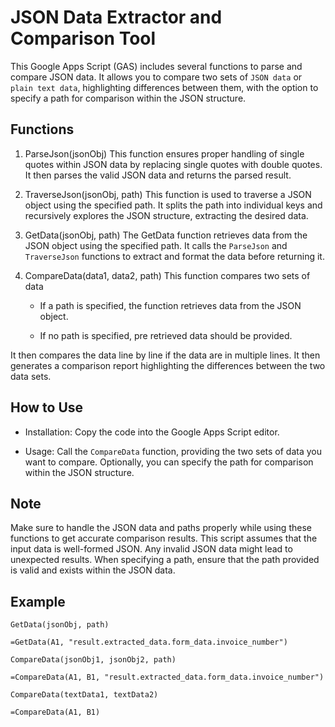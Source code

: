 # JSON Data Extractor and Comparison Tool

This Google Apps Script (GAS) includes several functions to parse and compare JSON data. It allows you to compare two sets of `JSON data` or `plain text data`, highlighting differences between them, with the option to specify a path for comparison within the JSON structure.

## Functions

1. ParseJson(jsonObj)
This function ensures proper handling of single quotes within JSON data by replacing single quotes with double quotes. It then parses the valid JSON data and returns the parsed result.

2. TraverseJson(jsonObj, path)
This function is used to traverse a JSON object using the specified path. It splits the path into individual keys and recursively explores the JSON structure, extracting the desired data.

3. GetData(jsonObj, path)
The GetData function retrieves data from the JSON object using the specified path. It calls the `ParseJson` and `TraverseJson` functions to extract and format the data before returning it.

4. CompareData(data1, data2, path)
This function compares two sets of data

    - If a path is specified, the function retrieves data from the JSON object.

    - If no path is specified, pre retrieved data should be provided.

It then compares the data line by line if the data are in multiple lines. It then generates a comparison report highlighting the differences between the two data sets.

## How to Use

- Installation: Copy the code into the Google Apps Script editor.

- Usage: Call the `CompareData` function, providing the two sets of data you want to compare. Optionally, you can specify the path for comparison within the JSON structure.

## Note

Make sure to handle the JSON data and paths properly while using these functions to get accurate comparison results.
This script assumes that the input data is well-formed JSON. Any invalid JSON data might lead to unexpected results.
When specifying a path, ensure that the path provided is valid and exists within the JSON data.

## Example

`GetData(jsonObj, path)`
```
=GetData(A1, "result.extracted_data.form_data.invoice_number")
```

`CompareData(jsonObj1, jsonObj2, path)`
```
=CompareData(A1, B1, "result.extracted_data.form_data.invoice_number")
```

`CompareData(textData1, textData2)`
```
=CompareData(A1, B1)
```